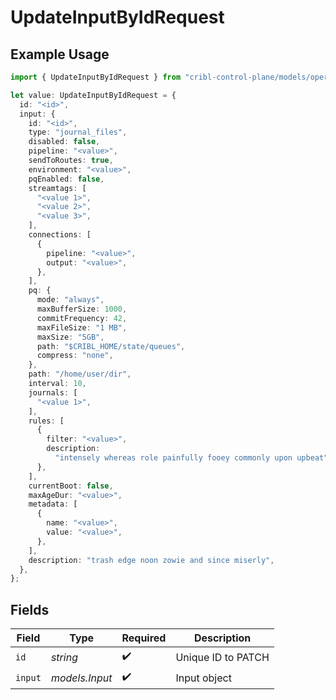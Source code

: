 # UpdateInputByIdRequest

## Example Usage

```typescript
import { UpdateInputByIdRequest } from "cribl-control-plane/models/operations";

let value: UpdateInputByIdRequest = {
  id: "<id>",
  input: {
    id: "<id>",
    type: "journal_files",
    disabled: false,
    pipeline: "<value>",
    sendToRoutes: true,
    environment: "<value>",
    pqEnabled: false,
    streamtags: [
      "<value 1>",
      "<value 2>",
      "<value 3>",
    ],
    connections: [
      {
        pipeline: "<value>",
        output: "<value>",
      },
    ],
    pq: {
      mode: "always",
      maxBufferSize: 1000,
      commitFrequency: 42,
      maxFileSize: "1 MB",
      maxSize: "5GB",
      path: "$CRIBL_HOME/state/queues",
      compress: "none",
    },
    path: "/home/user/dir",
    interval: 10,
    journals: [
      "<value 1>",
    ],
    rules: [
      {
        filter: "<value>",
        description:
          "intensely whereas role painfully fooey commonly upon upbeat",
      },
    ],
    currentBoot: false,
    maxAgeDur: "<value>",
    metadata: [
      {
        name: "<value>",
        value: "<value>",
      },
    ],
    description: "trash edge noon zowie and since miserly",
  },
};
```

## Fields

| Field              | Type               | Required           | Description        |
| ------------------ | ------------------ | ------------------ | ------------------ |
| `id`               | *string*           | :heavy_check_mark: | Unique ID to PATCH |
| `input`            | *models.Input*     | :heavy_check_mark: | Input object       |